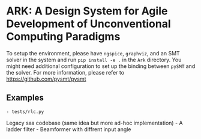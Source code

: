 # ARK: A Design System for Agile Development of Unconventional Computing Paradigms
To setup the environment, please have `ngspice`, `graphviz`, and an SMT solver in the system and run 
    `pip install -e .` in the `Ark` directory.
You might need additional configuration to set up the binding between `pySMT` and the solver.
For more information, please refer to https://github.com/pysmt/pysmt

## Examples
    - tests/rlc.py

Legacy saa codebase (same idea but more ad-hoc implementation)
    - A ladder filter
    - Beamformer with diffrent input angle
